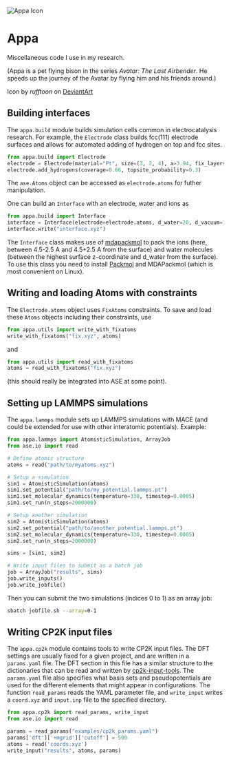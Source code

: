 ![Appa Icon](https://images-wixmp-ed30a86b8c4ca887773594c2.wixmp.com/f/0a1d2e33-9dcf-47be-8ecd-c0af5458c545/drieup-065047ff-715e-467b-a309-31ff11b7a61a.jpg/v1/fill/w_150,h_150,q_75,strp/appa_icon_by_rufftoon_drieup-fullview.jpg?token=eyJ0eXAiOiJKV1QiLCJhbGciOiJIUzI1NiJ9.eyJzdWIiOiJ1cm46YXBwOjdlMGQxODg5ODIyNjQzNzNhNWYwZDQxNWVhMGQyNmUwIiwiaXNzIjoidXJuOmFwcDo3ZTBkMTg4OTgyMjY0MzczYTVmMGQ0MTVlYTBkMjZlMCIsIm9iaiI6W1t7ImhlaWdodCI6Ijw9MjAwIiwicGF0aCI6IlwvZlwvMGExZDJlMzMtOWRjZi00N2JlLThlY2QtYzBhZjU0NThjNTQ1XC9kcmlldXAtMDY1MDQ3ZmYtNzE1ZS00NjdiLWEzMDktMzFmZjExYjdhNjFhLmpwZyIsIndpZHRoIjoiPD0yMDAifV1dLCJhdWQiOlsidXJuOnNlcnZpY2U6aW1hZ2Uub3BlcmF0aW9ucyJdfQ.nmOkivf8pvdmI2b2LL6Qa_qBiid5-RG7JfypiQdTHZ8)

# Appa

Miscellaneous code I use in my research.

(Appa is a pet flying bison in the series *Avatar: The Last Airbender*. He speeds up the journey of the Avatar by flying him and his friends around.)

Icon by *rufftoon* on [DeviantArt](https://www.deviantart.com/rufftoon/art/Appa-Icon-46208689)

## Building interfaces
The `appa.build` module builds simulation cells common in electrocatalysis research. For example, the `Electrode` class builds  fcc(111) electrode surfaces and allows for automated adding of hydrogen on top and fcc sites.

```python
from appa.build import Electrode
electrode = Electrode(material="Pt", size=(3, 2, 4), a=3.94, fix_layers=2)
electrode.add_hydrogens(coverage=0.66, topsite_probability=0.3)
```

The `ase.Atoms` object can be accessed as `electrode.atoms` for futher manipulation.

One can build an `Interface` with an electrode, water and ions as

```python
from appa.build import Interface
interface = Interface(electrode=electrode.atoms, d_water=20, d_vacuum=15, ions={"Na": 4.5}, ion_delta_z=2.5)
interface.write("interface.xyz")
```

The `Interface` class makes use of [mdapackmol](https://github.com/MDAnalysis/MDAPackmol) to pack the ions (here, between 4.5-2.5 A and 4.5+2.5 A from the surface) and water molecules (between the highest surface z-coordinate and d_water from the surface). To use this class you need to install [Packmol](https://m3g.github.io/packmol/) and MDAPackmol (which is most convenient on Linux).

## Writing and loading Atoms with constraints

The `Electrode.atoms` object uses `FixAtoms` constraints. To save and load these `Atoms` objects including their constraints, use

```python
from appa.utils import write_with_fixatoms
write_with_fixatoms("fix.xyz", atoms)
```

and

```python
from appa.utils import read_with_fixatoms
atoms = read_with_fixatoms("fix.xyz")
```

(this should really be integrated into ASE at some point).

## Setting up LAMMPS simulations
The `appa.lammps` module sets up LAMMPS simulations with MACE (and could be extended for use with other interatomic potentials). Example:

```python
from appa.lammps import AtomisticSimulation, ArrayJob
from ase.io import read

# Define atomic structure
atoms = read("path/to/myatoms.xyz")

# Setup a simulation
sim1 = AtomisticSimulation(atoms)
sim1.set_potential("path/to/my_potential.lammps.pt")
sim1.set_molecular_dynamics(temperature=330, timestep=0.0005)
sim1.set_run(n_steps=2000000)

# Setup another simulation
sim2 = AtomisticSimulation(atoms)
sim2.set_potential("path/to/another_potential.lammps.pt")
sim2.set_molecular_dynamics(temperature=330, timestep=0.0005)
sim2.set_run(n_steps=2000000)

sims = [sim1, sim2]

# Write input files to submit as a batch job
job = ArrayJob("results", sims)
job.write_inputs()
job.write_jobfile()
```

Then you can submit the two simulations (indices 0 to 1) as an array job:

```bash
sbatch jobfile.sh --array=0-1
```


## Writing CP2K input files
The `appa.cp2k` module contains tools to write CP2K input files. The DFT settings are usually fixed for a given project, and are written in a `params.yaml` file. The DFT section in this file has a similar structure to the dictionaries that can be read and written by [cp2k-input-tools](https://github.com/cp2k/cp2k-input-tools). The `params.yaml` file also specifies what basis sets and pseudopotentials are used for the different elements that might appear in configurations. The function `read_params` reads the YAML parameter file, and `write_input` writes a `coord.xyz` and `input.inp` file to the specified directory.

```python
from appa.cp2k import read_params, write_input
from ase.io import read

params = read_params("examples/cp2k_params.yaml")
params['dft']['+mgrid']['cutoff'] = 500
atoms = read('coords.xyz')
write_input("results", atoms, params)
```
